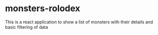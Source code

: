 # monsters-rolodex
This is a react application to show a list of monsters with their details and basic filtering of data

